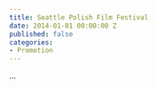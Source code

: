 ```yaml
---
title: Seattle Polish Film Festival
date: 2014-01-01 00:00:00 Z
published: false
categories:
- Promotion
---
```


...